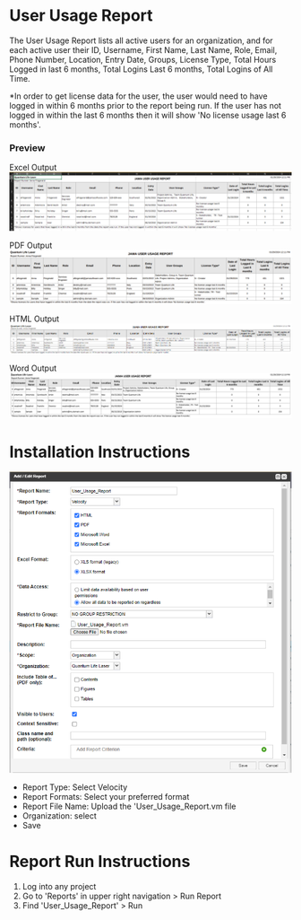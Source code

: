 # User Usage Report

The User Usage Report lists all active users for an organization, and for each active user their ID, Username, First Name, Last Name,
Role, Email, Phone Number, Location, Entry Date, Groups, License Type, Total Hours Logged in last 6 months, Total Logins Last 6 months, Total Logins of All Time. 

*In order to get license data for the user, the user would need to have logged in within 6 months prior to the report being run. If the user has not logged in within the last 6 months then it will show 'No license usage last 6 months'.

### Preview 

Excel Output
![Excel Output](https://github.com/jamasoftware-ps/Community-Reports/blob/b1f002f285c668f960f7aa1ce8852d83b1f222e9/Login%20Usage%20Reports/User%20Usage%20Report/excel-example-user-usage.png "Excel Output")

PDF Output
![PDF Output](https://github.com/jamasoftware-ps/Community-Reports/blob/b1f002f285c668f960f7aa1ce8852d83b1f222e9/Login%20Usage%20Reports/User%20Usage%20Report/pdf-example-user-usage.png "PDF Output")

HTML Output
![HTML Output](https://github.com/jamasoftware-ps/Community-Reports/blob/b1f002f285c668f960f7aa1ce8852d83b1f222e9/Login%20Usage%20Reports/User%20Usage%20Report/html-example-user-usage.png "HTML Output")

Word Output
![Word Output](https://github.com/jamasoftware-ps/Community-Reports/blob/b1f002f285c668f960f7aa1ce8852d83b1f222e9/Login%20Usage%20Reports/User%20Usage%20Report/word-example-user-usage.png "Word Output")

# Installation Instructions 

![Installation Configuration](https://github.com/jamasoftware-ps/Community-Reports/blob/fdaff41916d8dcc4ef692c296727d4b75f79adcc/Login%20Usage%20Reports/User%20Usage%20Report/Installation_Configuration.png)

<ul> 
  <li>Report Type: Select Velocity</li>
  <li>Report Formats: Select your preferred format</li>
  <li>Report File Name: Upload the 'User_Usage_Report.vm file</li>
  <li>Organization: select</li>
  <li>Save</li>
</ul>

# Report Run Instructions 
<ol>
  <li>Log into any project</li>
  <li>Go to 'Reports' in upper right navigation > Run Report</li>
  <li>Find 'User_Usage_Report' > Run </li>
</ol>
